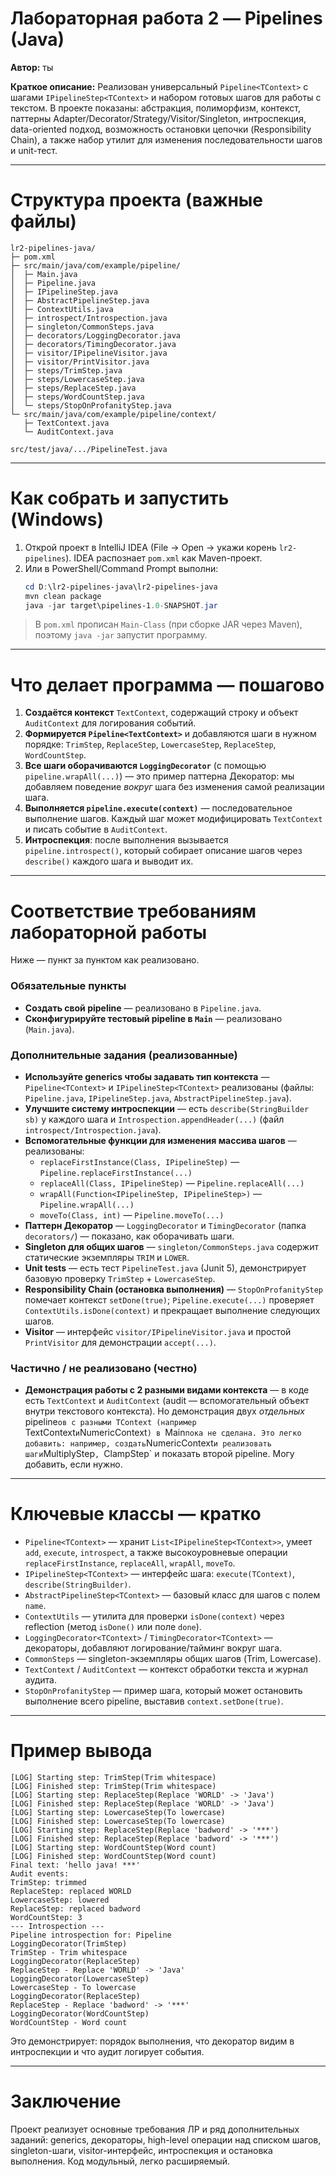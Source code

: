 # Лабораторная работа 2 — Pipelines (Java)

**Автор:** ты

**Краткое описание:**
Реализован универсальный `Pipeline<TContext>` с шагами `IPipelineStep<TContext>` и набором готовых шагов для работы с текстом. В проекте показаны: абстракция, полиморфизм, контекст, паттерны Adapter/Decorator/Strategy/Visitor/Singleton, интроспекция, data-oriented подход, возможность остановки цепочки (Responsibility Chain), а также набор утилит для изменения последовательности шагов и unit-тест.

---

# Структура проекта (важные файлы)

```
lr2-pipelines-java/
├─ pom.xml
├─ src/main/java/com/example/pipeline/
│  ├─ Main.java
│  ├─ Pipeline.java
│  ├─ IPipelineStep.java
│  ├─ AbstractPipelineStep.java
│  ├─ ContextUtils.java
│  ├─ introspect/Introspection.java
│  ├─ singleton/CommonSteps.java
│  ├─ decorators/LoggingDecorator.java
│  ├─ decorators/TimingDecorator.java
│  ├─ visitor/IPipelineVisitor.java
│  ├─ visitor/PrintVisitor.java
│  ├─ steps/TrimStep.java
│  ├─ steps/LowercaseStep.java
│  ├─ steps/ReplaceStep.java
│  ├─ steps/WordCountStep.java
│  └─ steps/StopOnProfanityStep.java
└─ src/main/java/com/example/pipeline/context/
   ├─ TextContext.java
   └─ AuditContext.java

src/test/java/.../PipelineTest.java
```

---

# Как собрать и запустить (Windows)

1. Открой проект в IntelliJ IDEA (File → Open → укажи корень `lr2-pipelines`). IDEA распознает `pom.xml` как Maven-проект.
2. Или в PowerShell/Command Prompt выполни:
   ```powershell
   cd D:\lr2-pipelines-java\lr2-pipelines-java
   mvn clean package
   java -jar target\pipelines-1.0-SNAPSHOT.jar
   ```

> В `pom.xml` прописан `Main-Class` (при сборке JAR через Maven), поэтому `java -jar` запустит программу.

---

# Что делает программа — пошагово

1. **Создаётся контекст** `TextContext`, содержащий строку и объект `AuditContext` для логирования событий.
2. **Формируется `Pipeline<TextContext>`** и добавляются шаги в нужном порядке: `TrimStep`, `ReplaceStep`, `LowercaseStep`, `ReplaceStep`, `WordCountStep`.
3. **Все шаги оборачиваются `LoggingDecorator`** (с помощью `pipeline.wrapAll(...)`) — это пример паттерна Декоратор: мы добавляем поведение *вокруг* шага без изменения самой реализации шага.
4. **Выполняется `pipeline.execute(context)`** — последовательное выполнение шагов. Каждый шаг может модифицировать `TextContext` и писать событие в `AuditContext`.
5. **Интроспекция**: после выполнения вызывается `pipeline.introspect()`, который собирает описание шагов через `describe()` каждого шага и выводит их.

---

# Соответствие требованиям лабораторной работы

Ниже — пункт за пунктом как реализовано.

### Обязательные пункты
- **Создать свой pipeline** — реализовано в `Pipeline.java`.
- **Сконфигурируйте тестовый pipeline в `Main`** — реализовано (`Main.java`).

### Дополнительные задания (реализованные)
- **Используйте generics чтобы задавать тип контекста** — `Pipeline<TContext>` и `IPipelineStep<TContext>` реализованы (файлы: `Pipeline.java`, `IPipelineStep.java`, `AbstractPipelineStep.java`).
- **Улучшите систему интроспекции** — есть `describe(StringBuilder sb)` у каждого шага и `Introspection.appendHeader(...)` (файл `introspect/Introspection.java`).
- **Вспомогательные функции для изменения массива шагов** — реализованы:
  - `replaceFirstInstance(Class, IPipelineStep)` — `Pipeline.replaceFirstInstance(...)`
  - `replaceAll(Class, IPipelineStep)` — `Pipeline.replaceAll(...)`
  - `wrapAll(Function<IPipelineStep, IPipelineStep>)` — `Pipeline.wrapAll(...)`
  - `moveTo(Class, int)` — `Pipeline.moveTo(...)`
- **Паттерн Декоратор** — `LoggingDecorator` и `TimingDecorator` (папка `decorators/`) — показано, как оборачивать шаги.
- **Singleton для общих шагов** — `singleton/CommonSteps.java` содержит статические экземпляры `TRIM` и `LOWER`.
- **Unit tests** — есть тест `PipelineTest.java` (Junit 5), демонстрирует базовую проверку `TrimStep` + `LowercaseStep`.
- **Responsibility Chain (остановка выполнения)** — `StopOnProfanityStep` помечает контекст `setDone(true)`; `Pipeline.execute(...)` проверяет `ContextUtils.isDone(context)` и прекращает выполнение следующих шагов.
- **Visitor** — интерфейс `visitor/IPipelineVisitor.java` и простой `PrintVisitor` для демонстрации `accept(...)`.

### Частично / не реализовано (честно)
- **Демонстрация работы с 2 разными видами контекста** — в коде есть `TextContext` и `AuditContext` (audit — вспомогательный объект внутри текстового контекста). Но демонстрация двух *отдельных* pipeline`ов с разными TContext (например `TextContext` и `NumericContext`) в `Main` пока не сделана. Это легко добавить: например, создать `NumericContext` и реализовать шаги `MultiplyStep`, `ClampStep` и показать второй pipeline. Могу добавить, если нужно.

---

# Ключевые классы — кратко

- `Pipeline<TContext>` — хранит `List<IPipelineStep<TContext>>`, умеет `add`, `execute`, `introspect`, а также высокоуровневые операции `replaceFirstInstance`, `replaceAll`, `wrapAll`, `moveTo`.
- `IPipelineStep<TContext>` — интерфейс шага: `execute(TContext)`, `describe(StringBuilder)`.
- `AbstractPipelineStep<TContext>` — базовый класс для шагов с полем `name`.
- `ContextUtils` — утилита для проверки `isDone(context)` через reflection (метод `isDone()` или поле `done`).
- `LoggingDecorator<TContext>` / `TimingDecorator<TContext>` — декораторы, добавляют логирование/тайминг вокруг шага.
- `CommonSteps` — singleton-экземпляры общих шагов (Trim, Lowercase).
- `TextContext` / `AuditContext` — контекст обработки текста и журнал аудита.
- `StopOnProfanityStep` — пример шага, который может остановить выполнение всего pipeline, выставив `context.setDone(true)`.

---

# Пример вывода

```
[LOG] Starting step: TrimStep(Trim whitespace)
[LOG] Finished step: TrimStep(Trim whitespace)
[LOG] Starting step: ReplaceStep(Replace 'WORLD' -> 'Java')
[LOG] Finished step: ReplaceStep(Replace 'WORLD' -> 'Java')
[LOG] Starting step: LowercaseStep(To lowercase)
[LOG] Finished step: LowercaseStep(To lowercase)
[LOG] Starting step: ReplaceStep(Replace 'badword' -> '***')
[LOG] Finished step: ReplaceStep(Replace 'badword' -> '***')
[LOG] Starting step: WordCountStep(Word count)
[LOG] Finished step: WordCountStep(Word count)
Final text: 'hello java! ***'
Audit events:
TrimStep: trimmed
ReplaceStep: replaced WORLD
LowercaseStep: lowered
ReplaceStep: replaced badword
WordCountStep: 3
--- Introspection ---
Pipeline introspection for: Pipeline
LoggingDecorator(TrimStep)
TrimStep - Trim whitespace
LoggingDecorator(ReplaceStep)
ReplaceStep - Replace 'WORLD' -> 'Java'
LoggingDecorator(LowercaseStep)
LowercaseStep - To lowercase
LoggingDecorator(ReplaceStep)
ReplaceStep - Replace 'badword' -> '***'
LoggingDecorator(WordCountStep)
WordCountStep - Word count
```

Это демонстрирует: порядок выполнения, что декоратор видим в интроспекции и что аудит логирует события.

---

# Заключение

Проект реализует основные требования ЛР и ряд дополнительных заданий: generics, декораторы, high-level операции над списком шагов, singleton-шаги, visitor-интерфейс, интроспекция и остановка выполнения. Код модульный, легко расширяемый.

